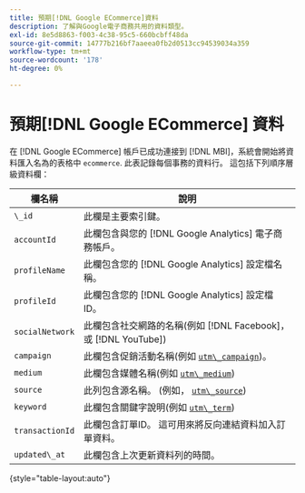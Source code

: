 ```yaml
---
title: 預期[!DNL Google ECommerce]資料
description: 了解與Google電子商務共用的資料類型。
exl-id: 8e5d8863-f003-4c38-95c5-660bcbff48da
source-git-commit: 14777b216bf7aaeea0fb2d0513cc94539034a359
workflow-type: tm+mt
source-wordcount: '178'
ht-degree: 0%

---
```


# 預期[!DNL Google ECommerce] 資料

在 [!DNL Google ECommerce] 帳戶已成功連接到 [!DNL MBI]，系統會開始將資料匯入名為的表格中 `ecommerce`. 此表記錄每個事務的資料行。 這包括下列順序層級資料欄：

| 欄名稱 | 說明 |
|-----|-----|
| `\_id` | 此欄是主要索引鍵。 |
| `accountId` | 此欄包含與您的 [!DNL Google Analytics] 電子商務帳戶。 |
| `profileName` | 此欄包含您的 [!DNL Google Analytics] 設定檔名稱。 |
| `profileId` | 此欄包含您的 [!DNL Google Analytics] 設定檔ID。 |
| `socialNetwork` | 此欄包含社交網路的名稱(例如 [!DNL Facebook]，或 [!DNL YouTube]) |
| `campaign` | 此欄包含促銷活動名稱(例如 [`utm\_campaign`](https://support.google.com/analytics/answer/1033867?hl=en))。 |
| `medium` | 此欄包含媒體名稱(例如 [`utm\_medium`](https://support.google.com/analytics/answer/1033867?hl=en)) |
| `source` | 此列包含源名稱。 (例如， [`utm\_source`](https://support.google.com/analytics/answer/1033867?hl=en)) |
| `keyword` | 此欄包含關鍵字說明(例如 [`utm\_term`](https://support.google.com/analytics/answer/1033867?hl=en)) |
| `transactionId` | 此欄包含訂單ID。 這可用來將反向連結資料加入訂單資料。 |
| `updated\_at` | 此欄包含上次更新資料列的時間。 |

{style="table-layout:auto"}
